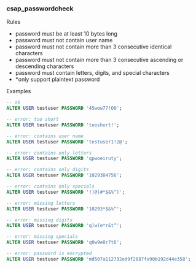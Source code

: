 ### csap_passwordcheck

Rules
- password must be at least 10 bytes long
- password must not contain user name
- password must not contain more than 3 consecutive identical characters
- password must not contain more than 3 consecutive ascending or descending characters
- password must contain letters, digits, and special characters
- *only support plaintext password

Examples

```sql
-- ok
ALTER USER testuser PASSWORD '45wow77!O0';

-- error: too short
ALTER USER testuser PASSWORD 'tooshort!';

-- error: contains user name
ALTER USER testuser PASSWORD 'testuser1!2@';

-- error: contains only letters
ALTER USER testuser PASSWORD 'qpwoeiruty';

-- error: contains only digits
ALTER USER testuser PASSWORD '1029384756';

-- error: contains only specials
ALTER USER testuser PASSWORD '!)@(#*$&%^)';

-- error: missing letters
ALTER USER testuser PASSWORD '10293*$&%^';

-- error: missing digits
ALTER USER testuser PASSWORD 'q)w(e*r&t^';

-- error: missing specials
ALTER USER testuser PASSWORD 'q0w9e8r7t6';

-- error: password is encrypted
ALTER USER testuser PASSWORD 'md507a112732ed9f2087fa90b192d44e358';
```